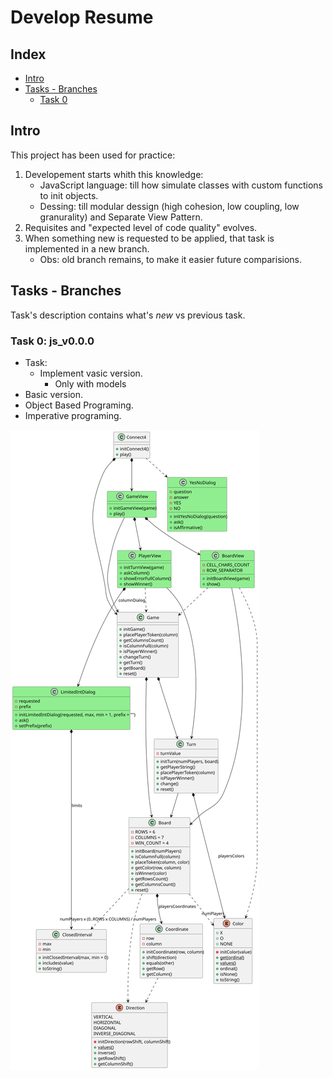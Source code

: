 # Develop Resume

## Index
* [Intro](#intro)
* [Tasks - Branches](#tasks---branches)
    * [Task 0](#task-0-js_v00)

## Intro
This project has been used for practice:

1. Developement starts whith this knowledge:
    - JavaScript language: till how simulate classes with custom functions to init objects.
    - Dessing: till modular dessign (high cohesion, low coupling, low granurality) and Separate View Pattern.
2. Requisites and "expected level of code quality" evolves.
3. When something new is requested to be applied, that task is implemented in a new branch.
    - Obs: old branch remains, to make it easier future comparisions.

## Tasks - Branches
Task's description contains what's <i>new</i> vs previous task.

### Task 0: js_v0.0.0
- Task:
    - Implement vasic version.
        - Only with models        
- Basic version.
- Object Based Programing.
- Imperative programing.

![Analysys](../../out/docs/dev-resume/src/analysis/analysis.svg)